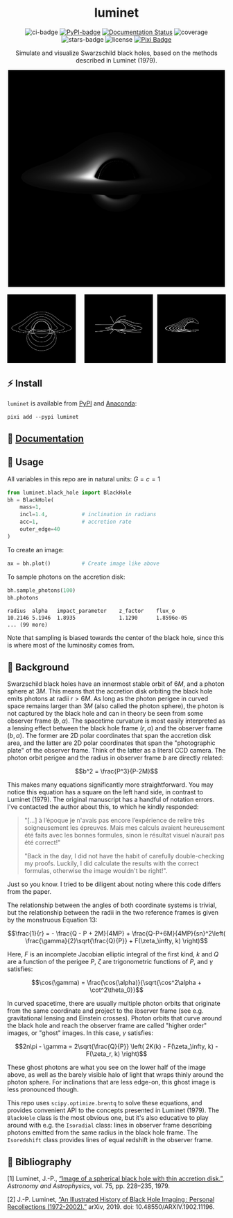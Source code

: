 <div align="center">
  
# luminet
![ci-badge](https://img.shields.io/appveyor/build/bgmeulem/luminet?label=ci&style=flat-square) [![PyPI-badge](https://img.shields.io/pypi/v/luminet?pypiBaseUrl=https%3A%2F%2Fpypi.org&style=flat-square&logo=pypi&logoColor=white&link=https%3A%2F%2Fpypi.org%2Fproject%2Fluminet%2F)](https://pypi.org/project/luminet) [![Documentation Status](https://readthedocs.org/projects/luminet/badge/?version=latest&style=flat-square)](https://luminet.readthedocs.io/en/latest/?badge=latest) ![coverage](https://img.shields.io/codecov/c/github/bgmeulem/Luminet?style=flat-square) ![stars-badge](https://img.shields.io/github/stars/bgmeulem/Luminet?style=flat-square) ![license](https://img.shields.io/github/license/bgmeulem/Luminet?style=flat-square) [![Pixi Badge](https://img.shields.io/endpoint?url=https://raw.githubusercontent.com/prefix-dev/pixi/main/assets/badge/v0.json&style=flat-square)](https://pixi.sh)

Simulate and visualize Swarzschild black holes, based on the methods described in Luminet (1979).

![Example plot of a black hole](docs/_static/_images/bh.png)
</div>
<div style="display:flex">
     <div style="flex:1;padding-right:10px;">
          <img src="docs/_static/_images/isoradials.png" width="200"/>
     </div>
     <div style="flex:1;padding-left:10px;">
          <img src="docs/_static/_images/isoredshifts.png" width="200"/>
     </div>
     <div style="flex:1;padding-left:10px;">
          <img src="docs/_static/_images/isofluxlines.png" width="200"/>
     </div>
</div>

## ⚡ Install
`luminet` is available from [PyPI](https://pypi.org/project/luminet/) and [Anaconda](https://anaconda.org/bgmeulem/luminet):
```shell
pixi add --pypi luminet
```


## 📖 [Documentation](https://luminet.readthedocs.io/en/latest/index.html)

## 🔩 Usage

All variables in this repo are in natural units: $G=c=1$

```python
from luminet.black_hole import BlackHole
bh = BlackHole(
    mass=1,
    incl=1.4,           # inclination in radians
    acc=1,              # accretion rate
    outer_edge=40
)
```
To create an image:
```python
ax = bh.plot()          # Create image like above
```

To sample photons on the accretion disk:
```python
bh.sample_photons(100)
bh.photons
```
```
radius  alpha   impact_parameter    z_factor    flux_o
10.2146 5.1946  1.8935              1.1290      1.8596e-05
... (99 more)
```

Note that sampling is biased towards the center of the black hole, since this is where most of the luminosity comes from.


## 📝 Background
Swarzschild black holes have an innermost stable orbit of $6M$, and a photon sphere at $3M$. This means that
the accretion disk orbiting the black hole emits photons at radii $r>6M$. As long as the photon perigee in curved space remains larger than $3M$ (also called the photon sphere), the photon is not captured by the black hole and can in theory be seen from some observer frame $(b, \alpha)$. The spacetime curvature is most easily interpreted as a lensing effect between the black hole frame $(r, \alpha)$ and the observer frame $(b, \alpha)$. The former are 2D polar coordinates that span the accretion disk area, and the latter are 2D polar coordinates that span the "photographic plate" of the observer frame. Think of the latter as a literal CCD camera. The photon orbit perigee and the radius in observer frame $b$ are directly related:

$$b^2 = \frac{P^3}{P-2M}$$

This makes many equations significantly more straightforward. 
You may notice this equation has a square on the left hand side, in contrast to Luminet (1979). The original manuscript has a handful of notation errors. I've contacted the author about this, to which he kindly responded:

> "[...] à l’époque je n'avais pas encore l’expérience de relire très soigneusement les épreuves. Mais mes calculs avaient  heureusement été faits avec les bonnes formules, sinon le résultat visuel n’aurait pas été correct!" 
>
>"Back in the day, I did not have the habit of carefully double-checking my proofs. Luckily, I did calculate the results with the correct formulas, otherwise the image wouldn't be right!".

Just so you know. I tried to be diligent about noting where this code differs from the paper. 

The relationship between the angles of both coordinate systems is trivial, but the relationship between the radii in the two reference frames is given by the monstruous Equation 13:

$$\frac{1}{r} = - \frac{Q - P + 2M}{4MP} + \frac{Q-P+6M}{4MP}{sn}^2\left( \frac{\gamma}{2}\sqrt{\frac{Q}{P}} + F(\zeta_\infty, k) \right)$$

Here, $F$ is an incomplete Jacobian elliptic integral of the first kind, $k$ and $Q$ are a function of the perigee $P$, $\zeta$ are trigonometric functions of $P$, and $\gamma$ satisfies:

$$\cos(\gamma) = \frac{\cos(\alpha)}{\sqrt{\cos^2\alpha + \cot^2\theta_0}}$$

In curved spacetime, there are usually multiple photon orbits that originate from the same coordinate and project to the ibserver frame (see e.g. gravitational lensing and Einstein crosses). Photon orbits that curve around the black hole and reach the observer frame are called "higher order" images, or "ghost" images. In this case, $\gamma$ satisfies:

$$2n\pi - \gamma = 2\sqrt{\frac{Q}{P}} \left( 2K(k) - F(\zeta_\infty, k) - F(\zeta_r, k)  \right)$$

These ghost photons are what you see on the lower half of the image above, as well as the barely visible halo of light that wraps thinly around the photon sphere. For inclinations that are less edge-on, this ghost image is less pronounced though. 

This repo uses `scipy.optimize.brentq` to solve these equations, and provides convenient API to the concepts presented in Luminet (1979). The `BlackHole` class is the most obvious one, but it's also educative to play around with e.g. the `Isoradial` class: lines in observer frame describing photons emitted from the same radius in the black hole frame. The `Isoredshift` class provides lines of equal redshift in the observer frame.

## 📕 Bibliography
[1] Luminet, J.-P., [“Image of a spherical black hole with thin accretion disk.”](https://ui.adsabs.harvard.edu/abs/1979A%26A....75..228L/abstract), <i>Astronomy and Astrophysics</i>, vol. 75, pp. 228–235, 1979.

[2] J.-P. Luminet, [“An Illustrated History of Black Hole Imaging : Personal Recollections (1972-2002).”](https://arxiv.org/abs/1902.11196) arXiv, 2019. doi: 10.48550/ARXIV.1902.11196. 
